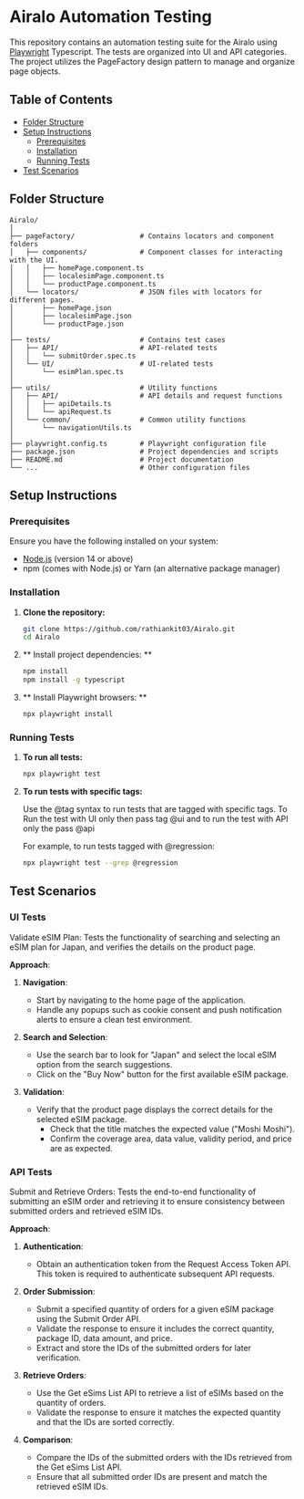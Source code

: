 # Airalo Automation Testing

This repository contains an automation testing suite for the Airalo using [Playwright](https://playwright.dev/) Typescript. The tests are organized into UI and API categories. The project utilizes the PageFactory design pattern to manage and organize page objects.  

## Table of Contents

- [Folder Structure](#folder-structure)
- [Setup Instructions](#setup-instructions)
  - [Prerequisites](#prerequisites)
  - [Installation](#installation)
  - [Running Tests](#running-tests)
- [Test Scenarios](#test-scenarios)

## Folder Structure

```plaintext
Airalo/
│
├── pageFactory/                # Contains locators and component folders
│   ├── components/             # Component classes for interacting with the UI.
│   │   ├── homePage.component.ts
│   │   ├── localesimPage.component.ts
│   │   └── productPage.component.ts
│   └── locators/               # JSON files with locators for different pages. 
│       ├── homePage.json
│       ├── localesimPage.json
│       └── productPage.json
│
├── tests/                      # Contains test cases
│   ├── API/                    # API-related tests
│   │   └── submitOrder.spec.ts
│   └── UI/                     # UI-related tests
│       └── esimPlan.spec.ts
│
├── utils/                      # Utility functions
│   ├── API/                    # API details and request functions
│   │   ├── apiDetails.ts
│   │   └── apiRequest.ts
│   └── common/                 # Common utility functions
│       └── navigationUtils.ts
│
├── playwright.config.ts        # Playwright configuration file
├── package.json                # Project dependencies and scripts
├── README.md                   # Project documentation
└── ...                         # Other configuration files
```

## Setup Instructions

### Prerequisites

Ensure you have the following installed on your system:

- [Node.js](https://nodejs.org/) (version 14 or above)
- npm (comes with Node.js) or Yarn (an alternative package manager)

### Installation

1. **Clone the repository:**

   ```bash
   git clone https://github.com/rathiankit03/Airalo.git
   cd Airalo
   ```

2. ** Install project dependencies: **

    ```bash
    npm install
    npm install -g typescript
    ```

3. ** Install Playwright browsers: **

    ```bash
    npx playwright install
    ```

### Running Tests

1. **To run all tests:**

    ```bash
    npx playwright test
    ```

2. **To run tests with specific tags:**

    Use the @tag syntax to run tests that are tagged with specific tags. To Run the test with UI only then pass tag @ui and to run the test with API only the pass @api

    For example, to run tests tagged with @regression:

    ```bash
    npx playwright test --grep @regression
    ```

## Test Scenarios

### UI Tests

Validate eSIM Plan: Tests the functionality of searching and selecting an eSIM plan for Japan, and verifies the details on the product page.

**Approach**:

1. **Navigation**:
   - Start by navigating to the home page of the application.
   - Handle any popups such as cookie consent and push notification alerts to ensure a clean test environment.

2. **Search and Selection**:
   - Use the search bar to look for "Japan" and select the local eSIM option from the search suggestions.
   - Click on the "Buy Now" button for the first available eSIM package.

3. **Validation**:
   - Verify that the product page displays the correct details for the selected eSIM package.
     - Check that the title matches the expected value ("Moshi Moshi").
     - Confirm the coverage area, data value, validity period, and price are as expected.

### API Tests

Submit and Retrieve Orders: Tests the end-to-end functionality of submitting an eSIM order and retrieving it to ensure consistency between submitted orders and retrieved eSIM IDs.

**Approach**:

1. **Authentication**:
   - Obtain an authentication token from the Request Access Token API. This token is required to authenticate subsequent API requests.

2. **Order Submission**:
   - Submit a specified quantity of orders for a given eSIM package using the Submit Order API.
   - Validate the response to ensure it includes the correct quantity, package ID, data amount, and price.
   - Extract and store the IDs of the submitted orders for later verification.

3. **Retrieve Orders**:
   - Use the Get eSims List API to retrieve a list of eSIMs based on the quantity of orders.
   - Validate the response to ensure it matches the expected quantity and that the IDs are sorted correctly.

4. **Comparison**:
   - Compare the IDs of the submitted orders with the IDs retrieved from the Get eSims List API.
   - Ensure that all submitted order IDs are present and match the retrieved eSIM IDs.

